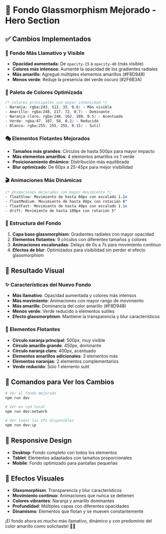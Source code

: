 # 🎨 Fondo Glassmorphism Mejorado - Hero Section

## ✅ Cambios Implementados

### 🎯 **Fondo Más Llamativo y Visible**
- **Opacidad aumentada**: De `opacity-15` a `opacity-40` (más visible)
- **Colores más intensos**: Aumenté la opacidad de los gradientes radiales
- **Más amarillo**: Agregué múltiples elementos amarillos (#F8D948)
- **Menos verde**: Reduje la presencia del verde oscuro (#2F6B3A)

### 🌈 **Paleta de Colores Optimizada**
```css
/* Colores principales con mayor intensidad */
- Naranja: rgba(243, 112, 33, 0.6) - Más visible
- Amarillo: rgba(248, 217, 72, 0.7) - Dominante
- Naranja claro: rgba(248, 162, 109, 0.5) - Acentuado
- Verde: rgba(47, 107, 58, 0.2) - Reducido
- Blanco: rgba(255, 255, 255, 0.15) - Sutil
```

### 🎭 **Elementos Flotantes Mejorados**
- **Tamaños más grandes**: Círculos de hasta 500px para mayor impacto
- **Más elementos amarillos**: 4 elementos amarillos vs 1 verde
- **Posicionamiento dinámico**: Distribución más equilibrada
- **Blur optimizado**: De 60px a 25-45px para mejor visibilidad

### 🎬 **Animaciones Más Dinámicas**
```css
/* Animaciones mejoradas con mayor movimiento */
- floatSlow: Movimiento de hasta 60px con escalado 1.2x
- floatMedium: Movimiento de hasta 80px con rotación 8°
- floatFast: Movimiento de hasta 40px con escalado 1.1x
- drift: Movimiento de hasta 100px con rotación 5°
```

### 📐 **Estructura del Fondo**
1. **Capa base glassmorphism**: Gradientes radiales con mayor opacidad
2. **Elementos flotantes**: 9 círculos con diferentes tamaños y colores
3. **Animaciones escalonadas**: Delays de 0s a 7s para movimiento continuo
4. **Efectos de blur**: Optimizados para visibilidad sin perder el efecto glassmorphism

## 🎨 **Resultado Visual**

### ✨ **Características del Nuevo Fondo**
- **Más llamativo**: Opacidad aumentada y colores más intensos
- **Más movimiento**: Animaciones con mayor rango de movimiento
- **Más amarillo**: Dominancia del color amarillo (#F8D948)
- **Menos verde**: Verde reducido a elementos sutiles
- **Efecto glassmorphism**: Mantiene la transparencia y blur característicos

### 🎯 **Elementos Flotantes**
- **Círculo naranja principal**: 500px, muy visible
- **Círculo amarillo grande**: 450px, dominante
- **Círculo naranja claro**: 400px, acentuado
- **Elementos amarillos adicionales**: 3 elementos más
- **Elementos naranjas**: 2 elementos complementarios
- **Verde reducido**: Solo 1 elemento sutil

## 🚀 **Comandos para Ver los Cambios**

```bash
# Ver el fondo mejorado
npm run dev

# Ver en red local
npm run dev:network

# Ver todas las IPs disponibles
npm run dev:ip
```

## 📱 **Responsive Design**
- **Desktop**: Fondo completo con todos los elementos
- **Tablet**: Elementos adaptados con tamaños proporcionales
- **Mobile**: Fondo optimizado para pantallas pequeñas

## 🎨 **Efectos Visuales**
- **Glassmorphism**: Transparencia y blur característicos
- **Movimiento continuo**: Animaciones que nunca se detienen
- **Colores vibrantes**: Naranja y amarillo dominantes
- **Profundidad**: Múltiples capas con diferentes opacidades
- **Dinamismo**: Elementos que flotan y se mueven constantemente

¡El fondo ahora es mucho más llamativo, dinámico y con predominio del color amarillo como solicitaste! 🎨✨



